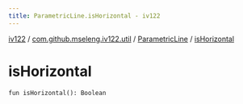 ```yaml
---
title: ParametricLine.isHorizontal - iv122
---
```


[iv122](../../index.md) / [com.github.mseleng.iv122.util](../index.md) / [ParametricLine](index.md) / [isHorizontal](.)

# isHorizontal

`fun isHorizontal(): Boolean`